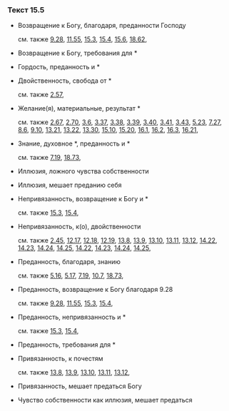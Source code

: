 ### Текст 15.5
	
- Возвращение к Богу, благодаря, преданности Господу

	см. также  [9.28](../09/0928.md),  [11.55](../11/1155.md),  [15.3](../15/1503.md),  [15.4](../15/1504.md),  [15.6](../15/1506.md),  [18.62](../18/1862.md), 
	
- Возвращение к Богу, требования для \*

	
- Гордость, преданность и \*

	
- Двойственность, свобода от \*

	см. также  [2.57](../02/0257.md), 
	
- Желание(я), материальные, результат \*

	см. также  [2.67](../02/0267.md),  [2.70](../02/0270.md),  [3.6](../03/0306.md),  [3.37](../03/0337.md),  [3.38](../03/0338.md),  [3.39](../03/0339.md),  [3.40](../03/0340.md),  [3.41](../03/0341.md),  [3.43](../03/0343.md),  [5.23](../05/0523.md),  [7.27](../07/0727.md),  [8.6](../08/0806.md),  [9.10](../09/0910.md),  [13.21](../13/1321.md),  [13.22](../13/1322.md),  [13.30](../13/1330.md),  [15.10](../15/1510.md),  [15.20](../15/1520.md),  [16.1](../16/1601.md),  [16.2](../16/1602.md),  [16.3](../16/1603.md),  [16.21](../16/1621.md), 
	
- Знание, духовное \*, преданность и \*

	см. также  [7.19](../07/0719.md),  [18.73](../18/1873.md), 
	
- Иллюзия, ложного чувства собственности

	
- Иллюзия, мешает преданию себя

	
- Непривязанность, возвращение к Богу и \*

	см. также  [15.3](../15/1503.md),  [15.4](../15/1504.md), 
	
- Непривязанность, к(о), двойственности

	см. также  [2.45](../02/0245.md),  [12.17](../12/1217.md),  [12.18](../12/1218.md),  [12.19](../12/1219.md),  [13.8](../13/1308.md),  [13.9](../13/1309.md),  [13.10](../13/1310.md),  [13.11](../13/1311.md),  [13.12](../13/1312.md),  [14.22](../14/1422.md),  [14.23](../14/1423.md),  [14.24](../14/1424.md),  [14.25](../14/1425.md),  [14.22](../14/1422.md),  [14.23](../14/1423.md),  [14.24](../14/1424.md),  [14.25](../14/1425.md), 
	
- Преданность, благодаря, знанию

	см. также  [5.16](../05/0516.md),  [5.17](../05/0517.md),  [7.19](../07/0719.md),  [10.7](../10/1007.md),  [18.73](../18/1873.md), 
	
- Преданность, возвращение к Богу благодаря 9.28

	см. также  [9.28](../09/0928.md),  [11.55](../11/1155.md),  [15.3](../15/1503.md),  [15.4](../15/1504.md), 
	
- Преданность, непривязанность и \*

	см. также  [15.3](../15/1503.md),  [15.4](../15/1504.md), 
	
- Преданность, требования для \*

	
- Привязанность, к почестям

	см. также  [13.8](../13/1308.md),  [13.9](../13/1309.md),  [13.10](../13/1310.md),  [13.11](../13/1311.md),  [13.12](../13/1312.md), 
	
- Привязанность, мешает предаться Богу

	
- Чувство собственности как иллюзия, мешает предаться

